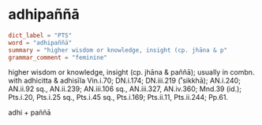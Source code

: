# adhipaññā

``` toml
dict_label = "PTS"
word = "adhipaññā"
summary = "higher wisdom or knowledge, insight (cp. jhāna & p"
grammar_comment = "feminine"
```

higher wisdom or knowledge, insight (cp. jhāna & paññā); usually in combn. with adhicitta & adhisīla Vin.i.70; DN.i.174; DN.iii.219 (˚sikkhā); AN.i.240; AN.ii.92 sq., AN.ii.239; AN.iii.106 sq., AN.iii.327, AN.iv.360; Mnd.39 (id.); Pts.i.20, Pts.i.25 sq., Pts.i.45 sq., Pts.i.169; Pts.ii.11, Pts.ii.244; Pp.61.

adhi \+ paññā

